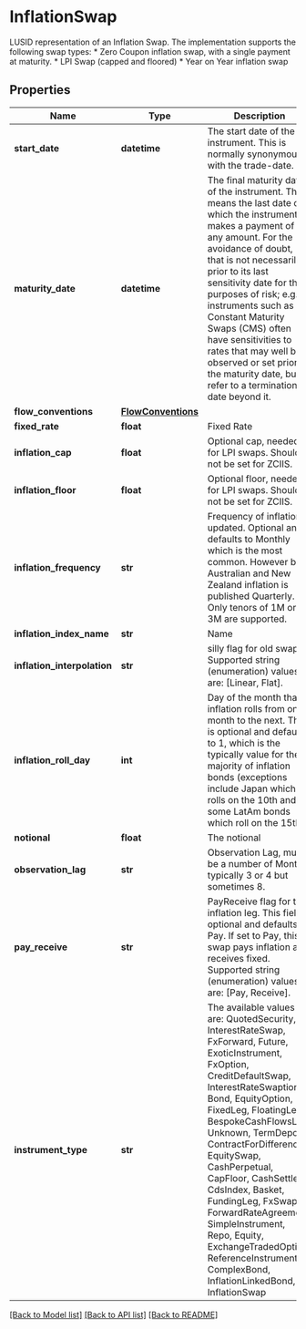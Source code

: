 # InflationSwap

LUSID representation of an Inflation Swap.  The implementation supports the following swap types:  * Zero Coupon inflation swap, with a single payment at maturity.  * LPI Swap (capped and floored)  * Year on Year inflation swap

## Properties
Name | Type | Description | Notes
------------ | ------------- | ------------- | -------------
**start_date** | **datetime** | The start date of the instrument. This is normally synonymous with the trade-date. | 
**maturity_date** | **datetime** | The final maturity date of the instrument. This means the last date on which the instruments makes a payment of any amount.  For the avoidance of doubt, that is not necessarily prior to its last sensitivity date for the purposes of risk; e.g. instruments such as  Constant Maturity Swaps (CMS) often have sensitivities to rates that may well be observed or set prior to the maturity date, but refer to a termination date beyond it. | 
**flow_conventions** | [**FlowConventions**](FlowConventions.md) |  | 
**fixed_rate** | **float** | Fixed Rate | 
**inflation_cap** | **float** | Optional cap, needed for LPI swaps. Should not be set for ZCIIS. | [optional] 
**inflation_floor** | **float** | Optional floor, needed for LPI swaps. Should not be set for ZCIIS. | [optional] 
**inflation_frequency** | **str** | Frequency of inflation updated. Optional and defaults to Monthly which is the most common.  However both Australian and New Zealand inflation is published Quarterly. Only tenors of 1M or 3M are supported. | [optional] 
**inflation_index_name** | **str** | Name | 
**inflation_interpolation** | **str** | silly flag for old swaps    Supported string (enumeration) values are: [Linear, Flat]. | [optional] 
**inflation_roll_day** | **int** | Day of the month that inflation rolls from one month to the next. This is optional and defaults to 1, which is  the typically value for the majority of inflation bonds (exceptions include Japan which rolls on the 10th  and some LatAm bonds which roll on the 15th). | [optional] 
**notional** | **float** | The notional | 
**observation_lag** | **str** | Observation Lag, must be a number of Months, typically 3 or 4 but sometimes 8. | 
**pay_receive** | **str** | PayReceive flag for the inflation leg.  This field is optional and defaults to Pay.  If set to Pay, this swap pays inflation and receives fixed.    Supported string (enumeration) values are: [Pay, Receive]. | [optional] 
**instrument_type** | **str** | The available values are: QuotedSecurity, InterestRateSwap, FxForward, Future, ExoticInstrument, FxOption, CreditDefaultSwap, InterestRateSwaption, Bond, EquityOption, FixedLeg, FloatingLeg, BespokeCashFlowsLeg, Unknown, TermDeposit, ContractForDifference, EquitySwap, CashPerpetual, CapFloor, CashSettled, CdsIndex, Basket, FundingLeg, FxSwap, ForwardRateAgreement, SimpleInstrument, Repo, Equity, ExchangeTradedOption, ReferenceInstrument, ComplexBond, InflationLinkedBond, InflationSwap | 

[[Back to Model list]](../README.md#documentation-for-models) [[Back to API list]](../README.md#documentation-for-api-endpoints) [[Back to README]](../README.md)


